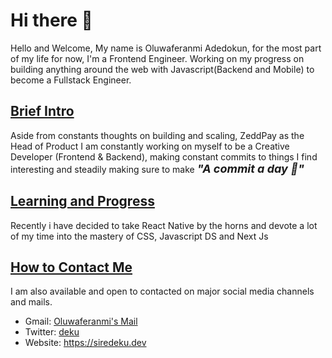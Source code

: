 # Hi there 👋

Hello and Welcome, My name is Oluwaferanmi Adedokun, for the most part of my life for now, I'm a Frontend Engineer. Working on my progress on building anything around the web with Javascript(Backend and Mobile) to become a Fullstack Engineer.

## <u>Brief Intro</u>

Aside from constants thoughts on building and scaling, ZeddPay as the Head of Product I am constantly working on myself to be a Creative Developer (Frontend & Backend), making constant commits to things I find interesting and steadily making sure to make <b style="font-size: 18px;"><i>"A commit a day  💆"</i></b>

## <u>Learning and Progress</u>

Recently i have decided to take React Native by the horns and devote a lot of my time into the mastery of CSS, Javascript DS and Next Js


## <u>How to Contact Me</u>

I am also available and open to contacted on major social media channels and mails.

- Gmail: [Oluwaferanmi's Mail](mailto:adedokunoluwaferanmi@gmail.com)
- Twitter: [deku](https://twitter.com/heisdeku)
- Website: https://siredeku.dev
